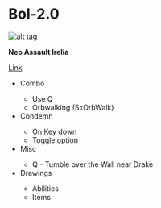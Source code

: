 Bol-2.0
=======

![alt tag](http://i.imgur.com/c7zDV7i.png)
<p><strong>Neo Assault Irelia</strong></p><a href="http://example.com/" title="(Link)">Link</a>

<ul>
<li>Combo</li>
<ul>
<li>Use Q</li>
<li>Orbwalking (SxOrbWalk)</li>
</ul>
<li>Condemn</li>
<ul>
<li>On Key down</li>
<li>Toggle option</li>
</ul>
<li>Misc</li>
<ul>
<li>Q - Tumble over the Wall near Drake</li>
</ul>
<li>Drawings</li>
<ul>
<li>Abilities</li>
<li>Items</li>
</ul>
</ul>
